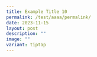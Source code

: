 ```yaml
---
title: Example Title 10
permalink: /test/aaaa/permalink/
date: 2023-11-15
layout: post
description: ""
image: ""
variant: tiptap
---
```

